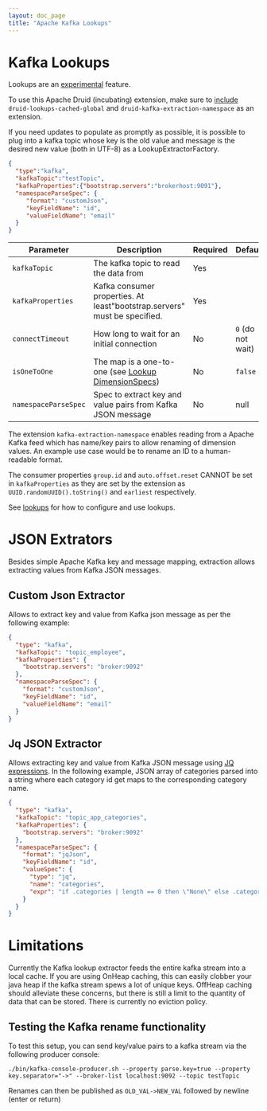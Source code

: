 ```yaml
---
layout: doc_page
title: "Apache Kafka Lookups"
---
```


<!--
  ~ Licensed to the Apache Software Foundation (ASF) under one
  ~ or more contributor license agreements.  See the NOTICE file
  ~ distributed with this work for additional information
  ~ regarding copyright ownership.  The ASF licenses this file
  ~ to you under the Apache License, Version 2.0 (the
  ~ "License"); you may not use this file except in compliance
  ~ with the License.  You may obtain a copy of the License at
  ~
  ~   http://www.apache.org/licenses/LICENSE-2.0
  ~
  ~ Unless required by applicable law or agreed to in writing,
  ~ software distributed under the License is distributed on an
  ~ "AS IS" BASIS, WITHOUT WARRANTIES OR CONDITIONS OF ANY
  ~ KIND, either express or implied.  See the License for the
  ~ specific language governing permissions and limitations
  ~ under the License.
  -->

# Kafka Lookups

<div class="note caution">
Lookups are an <a href="../experimental.html">experimental</a> feature.
</div>

To use this Apache Druid (incubating) extension, make sure to [include](../../operations/including-extensions.html) `druid-lookups-cached-global` and `druid-kafka-extraction-namespace` as an extension.

If you need updates to populate as promptly as possible, it is possible to plug into a kafka topic whose key is the old value and message is the desired new value (both in UTF-8) as a LookupExtractorFactory.

```json
{
  "type":"kafka",
  "kafkaTopic":"testTopic",
  "kafkaProperties":{"bootstrap.servers":"brokerhost:9091"},
  "namespaceParseSpec": {
     "format": "customJson",
     "keyFieldName": "id",
     "valueFieldName": "email"
  }
}
```

|Parameter|Description|Required|Default|
|---------|-----------|--------|-------|
|`kafkaTopic`|The kafka topic to read the data from|Yes||
|`kafkaProperties`|Kafka consumer properties. At least"bootstrap.servers" must be specified. |Yes||
|`connectTimeout`|How long to wait for an initial connection|No|`0` (do not wait)|
|`isOneToOne`|The map is a one-to-one (see [Lookup DimensionSpecs](../../querying/dimensionspecs.html))|No|`false`|
|`namespaceParseSpec`|Spec to extract key and value pairs from Kafka JSON message|No|null|

The extension `kafka-extraction-namespace` enables reading from a Apache Kafka feed which has name/key pairs to allow renaming of dimension values. An example use case would be to rename an ID to a human-readable format.

The consumer properties `group.id` and `auto.offset.reset` CANNOT be set in `kafkaProperties` as they are set by the extension as `UUID.randomUUID().toString()` and `earliest` respectively.

See [lookups](../../querying/lookups.html) for how to configure and use lookups.


# JSON Extrators

Besides simple Apache Kafka key and message mapping, extraction allows extracting values from Kafka JSON messages.

## Custom Json Extractor
Allows to extract key and value from Kafka json message as per the following example:

```json
{
  "type": "kafka",
  "kafkaTopic": "topic_employee",
  "kafkaProperties": {
    "bootstrap.servers": "broker:9092"
  },
  "namespaceParseSpec": {
    "format": "customJson",
    "keyFieldName": "id",
    "valueFieldName": "email"
  }
}
```

## Jq JSON Extractor

Allows extracting key and value from Kafka JSON message using [JQ expressions](https://github.com/stedolan/jq/wiki/Cookbook). In the following example, JSON array of categories parsed into a string where each category id get maps to the corresponding category name.

```json
{
  "type": "kafka",
  "kafkaTopic": "topic_app_categories",
  "kafkaProperties": {
    "bootstrap.servers": "broker:9092"
  },
  "namespaceParseSpec": {
    "format": "jqJson",
    "keyFieldName": "id",
    "valueSpec": {
      "type": "jq",
      "name": "categories",
      "expr": "if .categories | length == 0 then \"None\" else .categories |  map (if .== 1 then \"Entertainment\" elif . == 2 then \"Games\" else \"Unknown\" end) end"
    }
  }
}
```

# Limitations

Currently the Kafka lookup extractor feeds the entire kafka stream into a local cache. If you are using OnHeap caching, this can easily clobber your java heap if the kafka stream spews a lot of unique keys.
OffHeap caching should alleviate these concerns, but there is still a limit to the quantity of data that can be stored.
There is currently no eviction policy.

## Testing the Kafka rename functionality

To test this setup, you can send key/value pairs to a kafka stream via the following producer console:

```
./bin/kafka-console-producer.sh --property parse.key=true --property key.separator="->" --broker-list localhost:9092 --topic testTopic
```

Renames can then be published as `OLD_VAL->NEW_VAL` followed by newline (enter or return)
